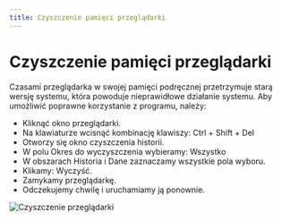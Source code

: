 ```yaml
---
title: Czyszczenie pamięci przeglądarki
---
```

# Czyszczenie pamięci przeglądarki

Czasami przeglądarka w swojej pamięci podręcznej przetrzymuje starą wersję systemu, która powoduje nieprawidłowe działanie systemu. Aby umożliwić poprawne korzystanie z programu, należy:

- Kliknąć okno przeglądarki.
- Na klawiaturze wcisnąć kombinację klawiszy: Ctrl + Shift + Del
- Otworzy się okno czyszczenia historii.
- W polu Okres do wyczyszczenia wybieramy: Wszystko
- W obszarach Historia i Dane zaznaczamy wszystkie pola wyboru.
- Klikamy: Wyczyść.
- Zamykamy przeglądarkę.
- Odczekujemy chwilę i uruchamiamy ją ponownie.

![Czyszczenie przeglądarki](czyszczeniepamieci.gif)